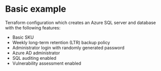 # Basic example

Terraform configuration which creates an Azure SQL server and database with the following features:

- Basic SKU
- Weekly long-term retention (LTR) backup policy
- Administrator login with randomly generated password
- Azure AD administrator
- SQL auditing enabled
- Vulnerability assessment enabled
